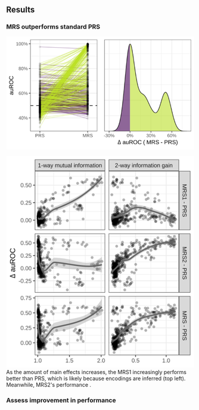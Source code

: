 ## Results

### MRS outperforms standard PRS

![MRS produces improved auROC in the majority (335 green lines) of the 450 simulated datasets (each line represents a dataset). In many datasets, the original method performs poorly (auROC < 60%) while the new method yields auROC over 90%. This improvement in performance can be seen at the second peak (~50% auROC increase) in the density of the difference between two methods (right).](images/ori_vs_MRS_auROC_.svg)

![Combining 1-way (MRS1) and 2-way (MRS2) risk scores, MRS shows increasing outperformance to standard PRS as dataset contains more main effects and interaction effects](images/improvements_train_ms.svg)
As the amount of main effects increases, the MRS1 increasingly performs better than PRS, which is likely because encodings are inferred (top left).
Meanwhile, MRS2's performance  .


### Assess improvement in performance



